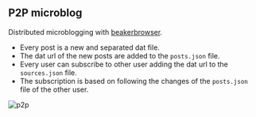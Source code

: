 ## P2P microblog

Distributed microblogging with [beakerbrowser].

* Every post is a new and separated dat file.
* The dat url of the new posts are added to the `posts.json` file.
* Every user can subscribe to other user adding the dat url to the `sources.json` file.
* The subscription is based on following the changes of the `posts.json` file of the other user.

![p2p](https://i.imgur.com/S1bC54D.gif)

[beakerbrowser]: https://beakerbrowser.com/
